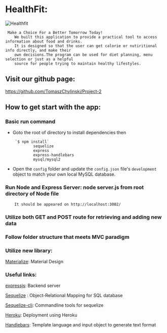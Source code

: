 # HealthFit: 

![Healthfit](public/assets/images/healthy-Background.jpg)

     Make a Choice For a Better Tomorrow Today!
        We built this application to provide a practical tool to access information about food and drinks.
        It is designed so that the user can get calorie or nutiritional info directly, and make their 
        own decisions.The program can be used for diet planning, menu selection or just as a helpful 
        source for people trying to maintain healthy lifestyles.

## Visit our github page: 
https://github.com/TomaszChylinski/Project-2

## How to get start with the app:

### Basic run command
 - Goto the root of directory to install dependencies then

        `$ npm install`
                sequelize
                express
                express-handlebars
                mysql/mysql2
    
 - Open the `config` folder and update the `config.json` file's `development` object to match your own local MySQL database.



### Run Node and Express Server: node server.js from root directory of Node file

        It should be appeared on http://localhost:3002/

### Utilize both GET and POST route for retrieving and adding new data

### Follow folder structure that meets MVC paradigm

### Utilize new library: 
[Materialize](https://materializecss.com/about.html): Material Design 

### Useful links:
[expressjs](https://expressjs.com/): Backend server

[Sequelize](http://docs.sequelizejs.com/) : Object-Relational Mapping for SQL database 

[Sequelize-cli](https://github.com/sequelize/cli): Commandline tools for sequelize

[Heroku](https://devcenter.heroku.com/articles/github-integration): Deployment using Heroku

[Handlebars](https://handlebarsjs.com/guide/#installation): Template language and input object to generate text format
